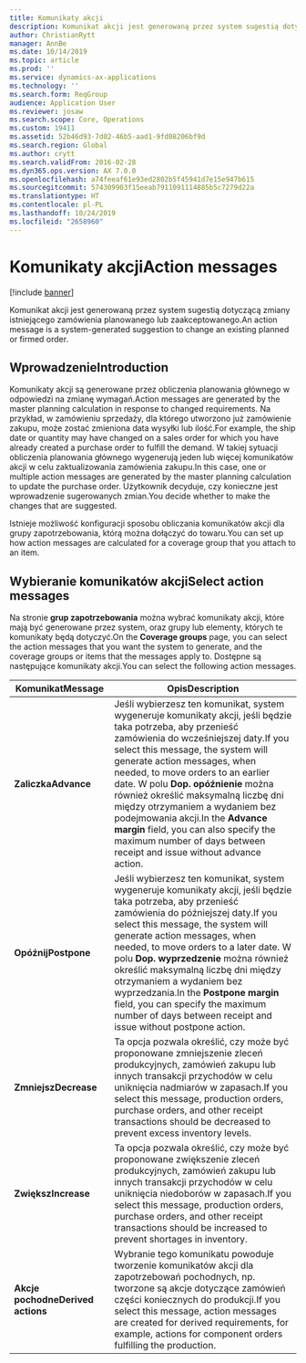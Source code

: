 ```yaml
---
title: Komunikaty akcji
description: Komunikat akcji jest generowaną przez system sugestią dotyczącą zmiany istniejącego zamówienia planowanego lub zaakceptowanego.
author: ChristianRytt
manager: AnnBe
ms.date: 10/14/2019
ms.topic: article
ms.prod: ''
ms.service: dynamics-ax-applications
ms.technology: ''
ms.search.form: ReqGroup
audience: Application User
ms.reviewer: josaw
ms.search.scope: Core, Operations
ms.custom: 19411
ms.assetid: 52b46d93-7d02-46b5-aad1-9fd08206bf9d
ms.search.region: Global
ms.author: crytt
ms.search.validFrom: 2016-02-28
ms.dyn365.ops.version: AX 7.0.0
ms.openlocfilehash: a74feeaf61e93ed2802b5f45941d7e15e947b615
ms.sourcegitcommit: 574309903f15eeab7911091114885b5c7279d22a
ms.translationtype: HT
ms.contentlocale: pl-PL
ms.lasthandoff: 10/24/2019
ms.locfileid: "2658960"
---
```

# <a name="action-messages"></a><span data-ttu-id="ab8de-103">Komunikaty akcji</span><span class="sxs-lookup"><span data-stu-id="ab8de-103">Action messages</span></span>

[!include [banner](../includes/banner.md)]

<span data-ttu-id="ab8de-104">Komunikat akcji jest generowaną przez system sugestią dotyczącą zmiany istniejącego zamówienia planowanego lub zaakceptowanego.</span><span class="sxs-lookup"><span data-stu-id="ab8de-104">An action message is a system-generated suggestion to change an existing planned or firmed order.</span></span>

## <a name="introduction"></a><span data-ttu-id="ab8de-105">Wprowadzenie</span><span class="sxs-lookup"><span data-stu-id="ab8de-105">Introduction</span></span>

<span data-ttu-id="ab8de-106">Komunikaty akcji są generowane przez obliczenia planowania głównego w odpowiedzi na zmianę wymagań.</span><span class="sxs-lookup"><span data-stu-id="ab8de-106">Action messages are generated by the master planning calculation in response to changed requirements.</span></span> <span data-ttu-id="ab8de-107">Na przykład, w zamówieniu sprzedaży, dla którego utworzono już zamówienie zakupu, może zostać zmieniona data wysyłki lub ilość.</span><span class="sxs-lookup"><span data-stu-id="ab8de-107">For example, the ship date or quantity may have changed on a sales order for which you have already created a purchase order to fulfill the demand.</span></span> <span data-ttu-id="ab8de-108">W takiej sytuacji obliczenia planowania głównego wygenerują jeden lub więcej komunikatów akcji w celu zaktualizowania zamówienia zakupu.</span><span class="sxs-lookup"><span data-stu-id="ab8de-108">In this case, one or multiple action messages are generated by the master planning calculation to update the purchase order.</span></span> <span data-ttu-id="ab8de-109">Użytkownik decyduje, czy konieczne jest wprowadzenie sugerowanych zmian.</span><span class="sxs-lookup"><span data-stu-id="ab8de-109">You decide whether to make the changes that are suggested.</span></span>

<span data-ttu-id="ab8de-110">Istnieje możliwość konfiguracji sposobu obliczania komunikatów akcji dla grupy zapotrzebowania, którą można dołączyć do towaru.</span><span class="sxs-lookup"><span data-stu-id="ab8de-110">You can set up how action messages are calculated for a coverage group that you attach to an item.</span></span>

## <a name="select-action-messages"></a><span data-ttu-id="ab8de-111">Wybieranie komunikatów akcji</span><span class="sxs-lookup"><span data-stu-id="ab8de-111">Select action messages</span></span>

<span data-ttu-id="ab8de-112">Na stronie **grup zapotrzebowania** można wybrać komunikaty akcji, które mają być generowane przez system, oraz grupy lub elementy, których te komunikaty będą dotyczyć.</span><span class="sxs-lookup"><span data-stu-id="ab8de-112">On the **Coverage groups** page, you can select the action messages that you want the system to generate, and the coverage groups or items that the messages apply to.</span></span> <span data-ttu-id="ab8de-113">Dostępne są następujące komunikaty akcji.</span><span class="sxs-lookup"><span data-stu-id="ab8de-113">You can select the following action messages.</span></span>

| <span data-ttu-id="ab8de-114">Komunikat</span><span class="sxs-lookup"><span data-stu-id="ab8de-114">Message</span></span>             | <span data-ttu-id="ab8de-115">Opis</span><span class="sxs-lookup"><span data-stu-id="ab8de-115">Description</span></span>                                                                                                                                                                                                                                              |
|---------------------|----------------------------------------------------------------------------------------------------------------------------------------------------------------------------------------------------------------------------------------------------------|
| <span data-ttu-id="ab8de-116">**Zaliczka**</span><span class="sxs-lookup"><span data-stu-id="ab8de-116">**Advance**</span></span>         | <span data-ttu-id="ab8de-117">Jeśli wybierzesz ten komunikat, system wygeneruje komunikaty akcji, jeśli będzie taka potrzeba, aby przenieść zamówienia do wcześniejszej daty.</span><span class="sxs-lookup"><span data-stu-id="ab8de-117">If you select this message, the system will generate action messages, when needed, to move orders to an earlier date.</span></span> <span data-ttu-id="ab8de-118">W polu **Dop. opóźnienie** można również określić maksymalną liczbę dni między otrzymaniem a wydaniem bez podejmowania akcji.</span><span class="sxs-lookup"><span data-stu-id="ab8de-118">In the **Advance margin** field, you can also specify the maximum number of days between receipt and issue without advance action.</span></span> |
| <span data-ttu-id="ab8de-119">**Opóźnij**</span><span class="sxs-lookup"><span data-stu-id="ab8de-119">**Postpone**</span></span>        | <span data-ttu-id="ab8de-120">Jeśli wybierzesz ten komunikat, system wygeneruje komunikaty akcji, jeśli będzie taka potrzeba, aby przenieść zamówienia do późniejszej daty.</span><span class="sxs-lookup"><span data-stu-id="ab8de-120">If you select this message, the system will generate action messages, when needed, to move orders to a later date.</span></span> <span data-ttu-id="ab8de-121">W polu **Dop. wyprzedzenie** można również określić maksymalną liczbę dni między otrzymaniem a wydaniem bez wyprzedzania.</span><span class="sxs-lookup"><span data-stu-id="ab8de-121">In the **Postpone margin** field, you can specify the maximum number of days between receipt and issue without postpone action.</span></span>       |
| <span data-ttu-id="ab8de-122">**Zmniejsz**</span><span class="sxs-lookup"><span data-stu-id="ab8de-122">**Decrease**</span></span>        | <span data-ttu-id="ab8de-123">Ta opcja pozwala określić, czy może być proponowane zmniejszenie zleceń produkcyjnych, zamówień zakupu lub innych transakcji przychodów w celu uniknięcia nadmiarów w zapasach.</span><span class="sxs-lookup"><span data-stu-id="ab8de-123">If you select this message, production orders, purchase orders, and other receipt transactions should be decreased to prevent excess inventory levels.</span></span>                                                                                                   |
| <span data-ttu-id="ab8de-124">**Zwiększ**</span><span class="sxs-lookup"><span data-stu-id="ab8de-124">**Increase**</span></span>        | <span data-ttu-id="ab8de-125">Ta opcja pozwala określić, czy może być proponowane zwiększenie zleceń produkcyjnych, zamówień zakupu lub innych transakcji przychodów w celu uniknięcia niedoborów w zapasach.</span><span class="sxs-lookup"><span data-stu-id="ab8de-125">If you select this message, production orders, purchase orders, and other receipt transactions should be increased to prevent shortages in inventory.</span></span>                                                                                                    |
| <span data-ttu-id="ab8de-126">**Akcje pochodne**</span><span class="sxs-lookup"><span data-stu-id="ab8de-126">**Derived actions**</span></span> | <span data-ttu-id="ab8de-127">Wybranie tego komunikatu powoduje tworzenie komunikatów akcji dla zapotrzebowań pochodnych, np. tworzone są akcje dotyczące zamówień części koniecznych do produkcji.</span><span class="sxs-lookup"><span data-stu-id="ab8de-127">If you select this message, action messages are created for derived requirements, for example, actions for component orders fulfilling the production.</span></span>                                                                                                   |





